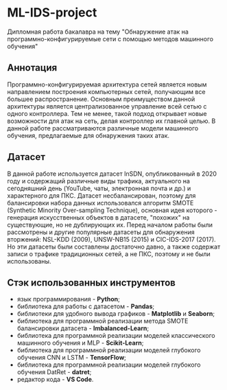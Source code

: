 # ML-IDS-project
Дипломная работа бакалавра на тему "Обнаружение атак на программно-конфигурируемые сети с помощью методов машинного обучения"
## Аннотация
Программно-конфигурируемая архитектура сетей является новым направлением построения компьютерных сетей, получающим все большее распространение. Основным преимуществом данной архитектуры является централизованное управление всей сетью с одного контроллера. Тем не менее, такой подход открывает новые возможности для атак на сеть, делая контроллер их главной целью. В данной работе рассматриваются различные модели машинного обучения, предлагаемые для обнаружения таких атак.
## Датасет
В данной работе используется датасет InSDN, опубликованный в 2020 году и содержащий различные виды трафика, актуального на сегодняшний день (YouTube, чаты, электронная почта и др.) и характерного для ПКС.
Датасет несбалансирован, поэтому для балансировки набора данных использовался алгоритм SMOTE (Synthetic Minority Over-sampling Technique), основная идея которого - генерация искусственных объектов в датасете, "похожих" на существующие, но не дублирующих их.
Перед началом работы были рассмотрены и другие популярные датасеты для обнаружения вторжений: NSL-KDD (2009), UNSW-NB15 (2015) и CIC-IDS-2017 (2017). Но эти датасеты были составлены достаточно давно, а также содержат записи о трафике традиционных сетей, а не ПКС, поэтому и не были использованы.
## Стэк использованных инструментов
* язык программирования - **Python**;
* библиотека для работы с датасетом - **Pandas**;
* библиотеки для удобного вывода графиков - **Matplotlib** и **Seaborn**;
* библиотека для программной реализации метода SMOTE балансировки датасета - **Imbalanced-Learn**;
* библиотека для программной реализации моделей классического машинного обучения и MLP - **Scikit-Learn**;
* библиотека для программной реализации моделей глубокого обучения CNN и LSTM - **TensorFlow**;
* библиотека для программной реализации моделей глубокого обучения DatRet - **datret**;
* редактор кода - **VS Code**.
